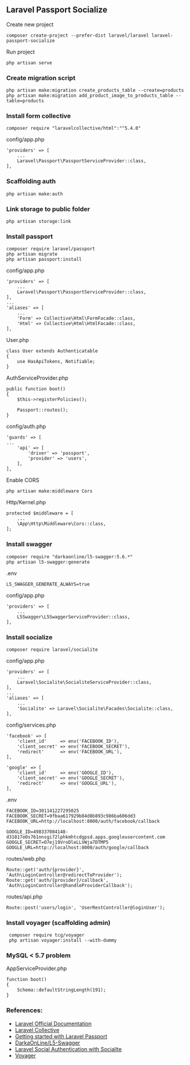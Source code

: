 ## Laravel Passport Socialize

Create new project

    composer create-project --prefer-dist laravel/laravel laravel-passport-socialize
  
Run project

    php artisan serve
    
### Create migration script

    php artisan make:migration create_products_table --create=products
    php artisan make:migration add_product_image_to_products_table --table=products
    
### Install form collective

    composer require "laravelcollective/html":"^5.4.0"  
    
config/app.php
    
    'providers' => [
        ...
        Laravel\Passport\PassportServiceProvider::class,
    ],      

### Scaffolding auth

    php artisan make:auth
    
### Link storage to public folder

    php artisan storage:link
    
### Install passport     

    composer require laravel/passport
    php artisan migrate
    php artisan passport:install
    
config/app.php
    
    'providers' => [
        ...
        Laravel\Passport\PassportServiceProvider::class,
    ],
    ...
    'aliases' => [
        ...
        'Form' => Collective\Html\FormFacade::class,
        'Html' => Collective\Html\HtmlFacade::class,
    ],
    
User.php
    
    class User extends Authenticatable
    {
        use HasApiTokens, Notifiable;
    }
    
AuthServiceProvider.php
    
    public function boot()
    {
        $this->registerPolicies();

        Passport::routes();
    }
    
config/auth.php
    
    'guards' => [
    ...
        'api' => [
            'driver' => 'passport',
            'provider' => 'users',
        ],
    ],

Enable CORS 

    php artisan make:middleware Cors
    
Http/Kernel.php

    protected $middleware = [
        ...
        \App\Http\Middleware\Cors::class,
    ];

### Install swagger

    composer require "darkaonline/l5-swagger:5.6.*"
    php artisan l5-swagger:generate
    
.env

    L5_SWAGGER_GENERATE_ALWAYS=true
    
config/app.php
    
    'providers' => [
        ...
        L5Swagger\L5SwaggerServiceProvider::class,
    ],

### Install socialize     

    composer require laravel/socialite
    
config/app.php

    'providers' => [
        ...
        Laravel\Socialite\SocialiteServiceProvider::class,
    ],
    ...
    'aliases' => [
        ...
        'Socialite' => Laravel\Socialite\Facades\Socialite::class,
    ],
    
config/services.php

    'facebook' => [
        'client_id'     => env('FACEBOOK_ID'),
        'client_secret' => env('FACEBOOK_SECRET'),
        'redirect'      => env('FACEBOOK_URL'),
    ],

    'google' => [
        'client_id'     => env('GOOGLE_ID'),
        'client_secret' => env('GOOGLE_SECRET'),
        'redirect'      => env('GOOGLE_URL'),
    ],
    
.env

    FACEBOOK_ID=301141227295025
    FACEBOOK_SECRET=9fbaa617929b84d8b893c986ba606dd3
    FACEBOOK_URL=http://localhost:8000/auth/facebook/callback
    
    GOOGLE_ID=498337084148-d31817o0s761nnsgi72lphkmhtcdgpsd.apps.googleusercontent.com
    GOOGLE_SECRET=O7ej19VroDleLLVWja7DTMP5
    GOOGLE_URL=http://localhost:8000/auth/google/callback
    
routes/web.php
    
    Route::get('auth/{provider}', 'Auth\LoginController@redirectToProvider');
    Route::get('auth/{provider}/callback', 'Auth\LoginController@handleProviderCallback');
    
routes/api.php

    Route::post('users/login', 'UserRestController@loginUser');    

### Install voyager (scaffolding admin)

     composer require tcg/voyager
     php artisan voyager:install --with-dummy
    
### MySQL < 5.7 problem

AppServiceProvider.php

    function boot()
    {
        Schema::defaultStringLength(191);
    }

### References:

- [Laravel Official Documentation](https://laravel.com/docs)
- [Laravel Collective](https://laravelcollective.com/docs/5.4/html#)
- [Getting started with Laravel Passport](https://scotch.io/@neo/getting-started-with-laravel-passport)
- [DarkaOnLine/L5-Swagger](https://github.com/DarkaOnLine/L5-Swagger)
- [Laravel Social Authentication with Socialite](https://scotch.io/tutorials/laravel-social-authentication-with-socialite)
- [Voyager](https://laravelvoyager.com/)
